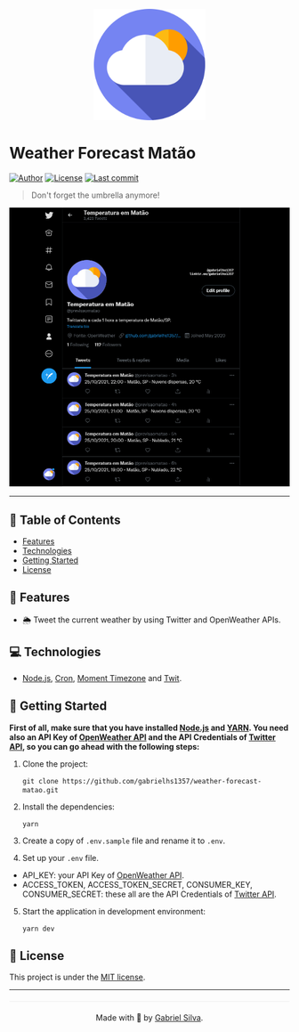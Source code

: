 <p align="center">
   <img src=".github/logo.png" width="200"/>
</p>

# Weather Forecast Matão

[![Author](https://img.shields.io/badge/author-Gabriel%20Silva-4855B7?style=flat-square)](https://github.com/gabrielhs1357)
[![License](https://img.shields.io/github/license/gabrielhs1357/weather-forecast-matao?color=4855B7&style=flat-square)](https://github.com/gabrielhs1357/weather-forecast-matao/blob/main/LICENSE)
[![Last commit](https://img.shields.io/github/last-commit/gabrielhs1357/weather-forecast-matao?color=4855B7&style=flat-square)](https://github.com/gabrielhs1357/weather-forecast-matao/commits/main)

> Don't forget the umbrella anymore!

<p align="center"><img src=".github/weather-forecast-matao.png?raw=true" width="1000"/></p>

---

## :pushpin: Table of Contents

* [Features](#rocket-features)
* [Technologies](#computer-technologies)
* [Getting Started](#construction_worker-getting-started)
* [License](#closed_book-license)

## :rocket: Features

* 🌦 Tweet the current weather by using Twitter and OpenWeather APIs.

## :computer: Technologies

- [Node.js](https://nodejs.org/en), [Cron](https://github.com/kelektiv/node-cron), [Moment Timezone](https://github.com/moment/moment-timezone) and [Twit](https://github.com/ttezel/twit).

## :construction_worker: Getting Started

**First of all, make sure that you have installed [Node.js](https://nodejs.org/en/download/) and [YARN](https://classic.yarnpkg.com/en/docs/install#windows-stable). You need also an API Key of [OpenWeather API](https://openweathermap.org/api) and the API Credentials of [Twitter API](https://developer.twitter.com/en/docs/twitter-api), so you can go ahead with the following steps:**

1. Clone the project:

   ```
   git clone https://github.com/gabrielhs1357/weather-forecast-matao.git
   ```

2. Install the dependencies:

   ```
   yarn
   ```

3. Create a copy of `.env.sample` file and rename it to `.env`.

4. Set up your `.env` file.

- API_KEY: your API Key of [OpenWeather API](https://openweathermap.org/api).
- ACCESS_TOKEN, ACCESS_TOKEN_SECRET, CONSUMER_KEY, CONSUMER_SECRET: these all are the API Credentials of [Twitter API](https://developer.twitter.com/en/docs/twitter-api).

5. Start the application in development environment:

    ```shell
    yarn dev
    ```

## :closed_book: License

This project is under the [MIT license](https://github.com/gabrielhs1357/kennel-manager-system/blob/master/LICENSE).

---

<p align="center" style="margin-top: 20px; border-top: 1px solid #eee; padding-top: 20px;">Made with 💜 by <a href='https://github.com/gabrielhs1357'>Gabriel Silva</a>.</p>
